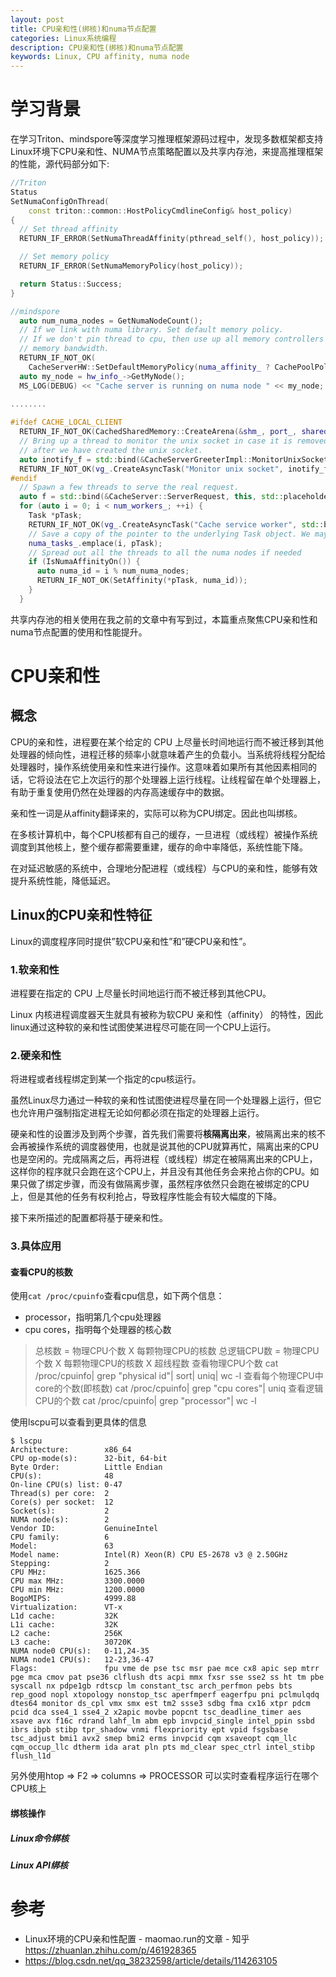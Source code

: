 ```yaml
---
layout: post
title: CPU亲和性(绑核)和numa节点配置
categories: Linux系统编程
description: CPU亲和性(绑核)和numa节点配置
keywords: Linux, CPU affinity, numa node
---
```


# 学习背景

在学习Triton、mindspore等深度学习推理框架源码过程中，发现多数框架都支持Linux环境下CPU亲和性、NUMA节点策略配置以及共享内存池，来提高推理框架的性能，源代码部分如下:

```c++
//Triton
Status
SetNumaConfigOnThread(
    const triton::common::HostPolicyCmdlineConfig& host_policy)
{
  // Set thread affinity
  RETURN_IF_ERROR(SetNumaThreadAffinity(pthread_self(), host_policy));

  // Set memory policy
  RETURN_IF_ERROR(SetNumaMemoryPolicy(host_policy));

  return Status::Success;
}

```

```C++
//mindspore
  auto num_numa_nodes = GetNumaNodeCount();
  // If we link with numa library. Set default memory policy.
  // If we don't pin thread to cpu, then use up all memory controllers to maximize
  // memory bandwidth.
  RETURN_IF_NOT_OK(
    CacheServerHW::SetDefaultMemoryPolicy(numa_affinity_ ? CachePoolPolicy::kLocal : CachePoolPolicy::kInterleave));
  auto my_node = hw_info_->GetMyNode();
  MS_LOG(DEBUG) << "Cache server is running on numa node " << my_node;

........
    
#ifdef CACHE_LOCAL_CLIENT
  RETURN_IF_NOT_OK(CachedSharedMemory::CreateArena(&shm_, port_, shared_memory_sz_in_gb_));
  // Bring up a thread to monitor the unix socket in case it is removed. But it must be done
  // after we have created the unix socket.
  auto inotify_f = std::bind(&CacheServerGreeterImpl::MonitorUnixSocket, comm_layer_.get());
  RETURN_IF_NOT_OK(vg_.CreateAsyncTask("Monitor unix socket", inotify_f));
#endif
  // Spawn a few threads to serve the real request.
  auto f = std::bind(&CacheServer::ServerRequest, this, std::placeholders::_1);
  for (auto i = 0; i < num_workers_; ++i) {
    Task *pTask;
    RETURN_IF_NOT_OK(vg_.CreateAsyncTask("Cache service worker", std::bind(f, i), &pTask));
    // Save a copy of the pointer to the underlying Task object. We may dynamically change their affinity if needed.
    numa_tasks_.emplace(i, pTask);
    // Spread out all the threads to all the numa nodes if needed
    if (IsNumaAffinityOn()) {
      auto numa_id = i % num_numa_nodes;
      RETURN_IF_NOT_OK(SetAffinity(*pTask, numa_id));
    }
  }

```

共享内存池的相关使用在我之前的文章中有写到过，本篇重点聚焦CPU亲和性和numa节点配置的使用和性能提升。

# CPU亲和性

## 概念

CPU的亲和性，进程要在某个给定的 CPU 上尽量长时间地运行而不被迁移到其他处理器的倾向性，进程迁移的频率小就意味着产生的负载小。当系统将线程分配给处理器时，操作系统使用亲和性来进行操作。这意味着如果所有其他因素相同的话，它将设法在它上次运行的那个处理器上运行线程。让线程留在单个处理器上，有助于重复使用仍然在处理器的内存高速缓存中的数据。

亲和性一词是从affinity翻译来的，实际可以称为CPU绑定。因此也叫绑核。

在多核计算机中，每个CPU核都有自己的缓存，一旦进程（或线程）被操作系统调度到其他核上，整个缓存都需要重建，缓存的命中率降低，系统性能下降。

在对延迟敏感的系统中，合理地分配进程（或线程）与CPU的亲和性，能够有效提升系统性能，降低延迟。

## Linux的CPU亲和性特征

Linux的调度程序同时提供”软CPU亲和性”和”硬CPU亲和性”。

### 1.软亲和性

进程要在指定的 CPU 上尽量长时间地运行而不被迁移到其他CPU。

Linux 内核进程调度器天生就具有被称为软CPU 亲和性（affinity） 的特性，因此linux通过这种软的亲和性试图使某进程尽可能在同一个CPU上运行。

### 2.硬亲和性

将进程或者线程绑定到某一个指定的cpu核运行。

虽然Linux尽力通过一种软的亲和性试图使进程尽量在同一个处理器上运行，但它也允许用户强制指定进程无论如何都必须在指定的处理器上运行。

硬亲和性的设置涉及到两个步骤，首先我们需要将**核隔离出来**，被隔离出来的核不会再被操作系统的调度器使用，也就是说其他的CPU就算再忙，隔离出来的CPU也是空闲的。完成隔离之后，再将进程（或线程）绑定在被隔离出来的CPU上，这样你的程序就只会跑在这个CPU上，并且没有其他任务会来抢占你的CPU。如果只做了绑定步骤，而没有做隔离步骤，虽然程序依然只会跑在被绑定的CPU上，但是其他的任务有权利抢占，导致程序性能会有较大幅度的下降。

接下来所描述的配置都将基于硬亲和性。

### 3.具体应用

#### 查看CPU的核数

使用`cat /proc/cpuinfo`查看cpu信息，如下两个信息：

- processor，指明第几个cpu处理器
- cpu cores，指明每个处理器的核心数

> 总核数 = 物理CPU个数 X 每颗物理CPU的核数
> 总逻辑CPU数 = 物理CPU个数 X 每颗物理CPU的核数 X 超线程数
> 查看物理CPU个数
> cat /proc/cpuinfo| grep "physical id"| sort| uniq| wc -l
> 查看每个物理CPU中core的个数(即核数)
> cat /proc/cpuinfo| grep "cpu cores"| uniq
> 查看逻辑CPU的个数
> cat /proc/cpuinfo| grep "processor"| wc -l

使用lscpu可以查看到更具体的信息

```shell
$ lscpu
Architecture:        x86_64
CPU op-mode(s):      32-bit, 64-bit
Byte Order:          Little Endian
CPU(s):              48
On-line CPU(s) list: 0-47
Thread(s) per core:  2
Core(s) per socket:  12
Socket(s):           2
NUMA node(s):        2
Vendor ID:           GenuineIntel
CPU family:          6
Model:               63
Model name:          Intel(R) Xeon(R) CPU E5-2678 v3 @ 2.50GHz
Stepping:            2
CPU MHz:             1625.366
CPU max MHz:         3300.0000
CPU min MHz:         1200.0000
BogoMIPS:            4999.88
Virtualization:      VT-x
L1d cache:           32K
L1i cache:           32K
L2 cache:            256K
L3 cache:            30720K
NUMA node0 CPU(s):   0-11,24-35
NUMA node1 CPU(s):   12-23,36-47
Flags:               fpu vme de pse tsc msr pae mce cx8 apic sep mtrr pge mca cmov pat pse36 clflush dts acpi mmx fxsr sse sse2 ss ht tm pbe syscall nx pdpe1gb rdtscp lm constant_tsc arch_perfmon pebs bts rep_good nopl xtopology nonstop_tsc aperfmperf eagerfpu pni pclmulqdq dtes64 monitor ds_cpl vmx smx est tm2 ssse3 sdbg fma cx16 xtpr pdcm pcid dca sse4_1 sse4_2 x2apic movbe popcnt tsc_deadline_timer aes xsave avx f16c rdrand lahf_lm abm epb invpcid_single intel_ppin ssbd ibrs ibpb stibp tpr_shadow vnmi flexpriority ept vpid fsgsbase tsc_adjust bmi1 avx2 smep bmi2 erms invpcid cqm xsaveopt cqm_llc cqm_occup_llc dtherm ida arat pln pts md_clear spec_ctrl intel_stibp flush_l1d
```

另外使用htop => F2 => columns => PROCESSOR 可以实时查看程序运行在哪个CPU核上

#### 绑核操作

##### Linux命令绑核



##### Linux API绑核







# 参考

- Linux环境的CPU亲和性配置 - maomao.run的文章 - 知乎 https://zhuanlan.zhihu.com/p/461928365
- https://blog.csdn.net/qq_38232598/article/details/114263105
